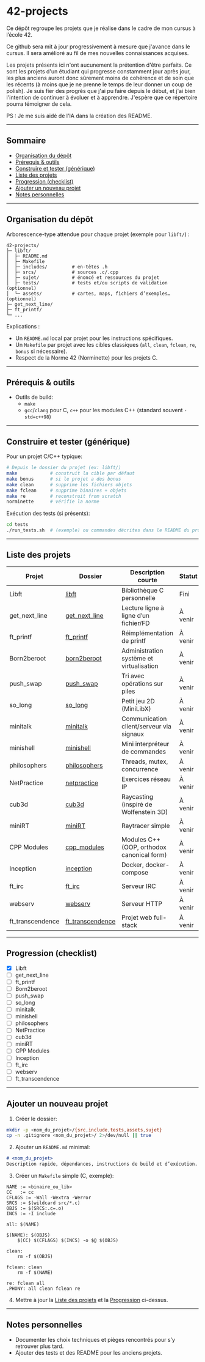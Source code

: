 # 42-projects

Ce dépôt regroupe les projets que je réalise dans le cadre de mon cursus à l’école 42.  

Ce github sera mit à jour progressivement à mesure que j'avance dans le cursus. Il sera amélioré au fil de mes nouvelles connaissances acquises.

Les projets présents ici n'ont aucunement la prétention d'être parfaits. Ce sont les projets d'un étudiant qui progresse constamment jour après jour, les plus anciens auront donc sûrement moins de cohérence et de soin que les récents (à moins que je ne prenne le temps de leur donner un coup de polish).
Je suis fier des progrès que j'ai pu faire depuis le début, et j'ai bien l'intention de continuer à évoluer et à apprendre. J'espère que ce répertoire pourra témoigner de cela.

PS : Je me suis aidé de l'IA dans la création des README.

---

## Sommaire

- [Organisation du dépôt](#organisation-du-dépôt)
- [Prérequis & outils](#prérequis--outils)
- [Construire et tester (générique)](#construire-et-tester-générique)
- [Liste des projets](#liste-des-projets)
- [Progression (checklist)](#progression-checklist)
- [Ajouter un nouveau projet](#ajouter-un-nouveau-projet)
- [Notes personnelles](#notes-personnelles)

---

## Organisation du dépôt

Arborescence-type attendue pour chaque projet (exemple pour `libft/`) :

```text
42-projects/
├─ libft/
│  ├─ README.md
│  ├─ Makefile
│  ├─ includes/         # en-têtes .h
│  ├─ srcs/             # sources .c/.cpp
│  ├─ sujet/            # énoncé et ressources du projet
│  ├─ tests/            # tests et/ou scripts de validation (optionnel)
│  └─ assets/           # cartes, maps, fichiers d’exemples… (optionnel)
├─ get_next_line/
├─ ft_printf/
└─ ...
```

Explications :
- Un `README.md` local par projet pour les instructions spécifiques.
- Un `Makefile` par projet avec les cibles classiques (`all`, `clean`, `fclean`, `re`, `bonus` si nécessaire).
- Respect de la Norme 42 (Norminette) pour les projets C.

---

## Prérequis & outils

- Outils de build:
  - `make`
  - `gcc`/`clang` pour C, `c++` pour les modules C++ (standard souvent `-std=c++98`)

---

## Construire et tester (générique)

Pour un projet C/C++ typique:

```bash
# Depuis le dossier du projet (ex: libft/)
make            # construit la cible par défaut
make bonus      # si le projet a des bonus
make clean      # supprime les fichiers objets
make fclean     # supprime binaires + objets
make re         # reconstruit from scratch
norminette      # vérifie la norme
```

Exécution des tests (si présents):

```bash
cd tests
./run_tests.sh  # (exemple) ou commandes décrites dans le README du projet
```

---

## Liste des projets


| Projet              | Dossier               | Description courte                                 | Statut     | Note | Sujet |
|---------------------|-----------------------|-----------------------------------------------------|------------|------|-------|
| Libft               | [libft](./libft/)     | Bibliothèque C personnelle                          | Fini    | 106    | [sujet_libft](./libft/sujet/libft.en.subject.pdf)     |
| get_next_line       | [get_next_line](./get_next_line/) | Lecture ligne à ligne d’un fichier/FD     | À venir    | —    | —     |
| ft_printf           | [ft_printf](./ft_printf/) | Réimplémentation de printf                        | À venir    | —    | —     |
| Born2beroot         | [born2beroot](./born2beroot/) | Administration système et virtualisation       | À venir    | —    | —     |
| push_swap           | [push_swap](./push_swap/) | Tri avec opérations sur piles                   | À venir    | —    | —     |
| so_long             | [so_long](./so_long/) | Petit jeu 2D (MiniLibX)                           | À venir    | —    | —     |
| minitalk            | [minitalk](./minitalk/) | Communication client/serveur via signaux        | À venir    | —    | —     |
| minishell           | [minishell](./minishell/) | Mini interpréteur de commandes                  | À venir    | —    | —     |
| philosophers        | [philosophers](./philosophers/) | Threads, mutex, concurrence                   | À venir    | —    | —     |
| NetPractice         | [netpractice](./netpractice/) | Exercices réseau IP                              | À venir    | —    | —     |
| cub3d               | [cub3d](./cub3d/)     | Raycasting (inspiré de Wolfenstein 3D)             | À venir    | —    | —     |
| miniRT              | [miniRT](./miniRT/)   | Raytracer simple                                    | À venir    | —    | —     |
| CPP Modules         | [cpp_modules](./cpp_modules/) | Modules C++ (OOP, orthodox canonical form)    | À venir    | —    | —     |
| Inception           | [inception](./inception/) | Docker, docker-compose                              | À venir    | —    | —     |
| ft_irc              | [ft_irc](./ft_irc/)   | Serveur IRC                                         | À venir    | —    | —     |
| webserv             | [webserv](./webserv/) | Serveur HTTP                                        | À venir    | —    | —     |
| ft_transcendence    | [ft_transcendence](./ft_transcendence/) | Projet web full-stack                        | À venir    | —    | —     |


---

## Progression (checklist)

- [x] Libft
- [ ] get_next_line
- [ ] ft_printf
- [ ] Born2beroot
- [ ] push_swap
- [ ] so_long
- [ ] minitalk
- [ ] minishell
- [ ] philosophers
- [ ] NetPractice
- [ ] cub3d
- [ ] miniRT
- [ ] CPP Modules
- [ ] Inception
- [ ] ft_irc
- [ ] webserv
- [ ] ft_transcendence

---

## Ajouter un nouveau projet

1) Créer le dossier:
```bash
mkdir -p <nom_du_projet>/{src,include,tests,assets,sujet}
cp -n .gitignore <nom_du_projet>/ 2>/dev/null || true
```

2) Ajouter un `README.md` minimal:
```md
# <nom_du_projet>
Description rapide, dépendances, instructions de build et d’exécution.
```

3) Créer un `Makefile` simple (C, exemple):
```make
NAME := <binaire_ou_lib>
CC   := cc
CFLAGS := -Wall -Wextra -Werror
SRCS := $(wildcard src/*.c)
OBJS := $(SRCS:.c=.o)
INCS := -I include

all: $(NAME)

$(NAME): $(OBJS)
	$(CC) $(CFLAGS) $(INCS) -o $@ $(OBJS)

clean:
	rm -f $(OBJS)

fclean: clean
	rm -f $(NAME)

re: fclean all
.PHONY: all clean fclean re
```

4) Mettre à jour la [Liste des projets](#liste-des-projets) et la [Progression](#progression-checklist) ci-dessus.

---

## Notes personnelles

- Documenter les choix techniques et pièges rencontrés pour s’y retrouver plus tard.
- Ajouter des tests et des README pour les anciens projets.
